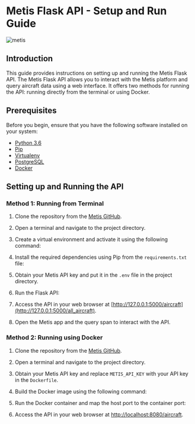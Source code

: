 # Metis Flask API - Setup and Run Guide

![metis](https://static-asserts-public.s3.eu-central-1.amazonaws.com/metis-min-logo.png)

## Introduction

This guide provides instructions on setting up and running the Metis Flask API. The Metis Flask API allows you to interact with the Metis platform and query aircraft data using a web interface. It offers two methods for running the API: running directly from the terminal or using Docker.

## Prerequisites

Before you begin, ensure that you have the following software installed on your system:

- [Python 3.6](https://www.python.org/downloads/release/python-365/)
- [Pip](https://pip.pypa.io/en/stable/installing/)
- [Virtualenv](https://virtualenv.pypa.io/en/latest/installation.html)
- [PostgreSQL](https://www.postgresql.org/)
- [Docker](https://www.docker.com/)

## Setting up and Running the API

### Method 1: Running from Terminal

1. Clone the repository from the [Metis GitHub](https://github.com/metis-data/metis-flask-api).

2. Open a terminal and navigate to the project directory.

3. Create a virtual environment and activate it using the following command:


4. Install the required dependencies using Pip from the `requirements.txt` file:

5. Obtain your Metis API key and put it in the `.env` file in the project directory.

6. Run the Flask API:


7. Access the API in your web browser at [http://127.0.0.1:5000/aircraft](http://127.0.0.1:5000/all_aircraft).

8. Open the Metis app and the query span to interact with the API.

### Method 2: Running using Docker

1. Clone the repository from the [Metis GitHub](https://github.com/metis-data/metis-flask-api).

2. Open a terminal and navigate to the project directory.

3. Obtain your Metis API key and replace `METIS_API_KEY` with your API key in the `Dockerfile`.

4. Build the Docker image using the following command:


5. Run the Docker container and map the host port to the container port:


6. Access the API in your web browser at [http://localhost:8080/aircraft](http://localhost:5000/all_aircraft).
